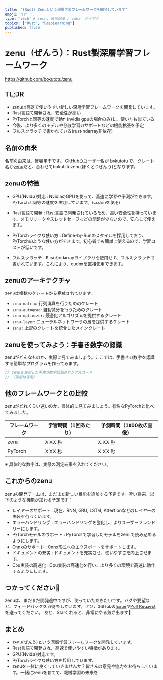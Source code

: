 ```yaml
---
title: "[Rust] Zenuという深層学習フレームワークを開発しています"
emoji: "🦀"
type: "tech" # tech: 技術記事 / idea: アイデア
topics: ["Rust", "DeepLearning"]
published: false
---
```


# zenu（ぜんう）：Rust製深層学習フレームワーク

https://github.com/bokutotu/zenu

## TL;DR
- zenuは高速で使いやすい新しい深層学習フレームワークを開発しています。
- Rust言語で開発され、安全性が高い
- PyTorchと同等の速度で動作(nvidia gpuの場合のみ)し、使い方も似ている
- 今後、より多くのモデルや分散学習のサポートなどの機能拡張を予定
- フルスクラッチで書かれている(rust-ndarray非依存)

## 名前の由来

名前の由来は、冒頓単于です。
GitHubのユーザー名が [bokutotu](github.com/bokutotu) で、クレート名が[zenu](github.com/bokutotu/zenu)だと、合わせてbokutotuzenu(ぼくとつぜんう)となります。


## zenuの特徴

* GPU(Nvidia)対応 : NvidiaのGPUを使って、高速に学習や予測ができます。PyTorchと同等の速度を実現しています。(cudnnを使用)

* Rust言語で開発 : Rust言語で開発されているため、高い安全性を持っています。メモリリークやスレッドセーフなどの問題が少ないので、安心して使えます。

* PyTorchライクな使い方 : Define-by-Runのスタイルを採用しており、PyTorchのような使い方ができます。初心者でも簡単に使えるので、学習コストが低いです。

* フルスクラッチ : Rustのndarrayライブラリを使用せず、フルスクラッチで書かれています。これにより、cudnnを直接使用できます。

## zenuのアーキテクチャ

zenuは複数のクレートから構成されています。

* `zenu-matrix`: 行列演算を行うためのクレート
* `zenu-autograd`: 自動微分を行うためのクレート
* `zenu-optimizer`: 最適化アルゴリズムを提供するクレート
* `zenu-layer`: ニューラルネットワークの層を提供するクレート
* `zenu` : 上記のクレートを統合したメインクレート

## zenuを使ってみよう：手書き数字の認識

zenuがどんなものか、実際に見てみましょう。ここでは、手書きの数字を認識する簡単なプログラムを作ってみます。

```rust
// zenuを使用した手書き数字認識のサンプルコード
// （詳細は省略）
```

## 他のフレームワークとの比較

zenuがどれくらい速いのか、具体的に見てみましょう。有名なPyTorchと比べてみました。

| フレームワーク | 学習時間（1回あたり） | 予測時間（1000枚の画像） |
|----------------|----------------------|--------------------------|
| zenu           | X.XX 秒              | X.XX 秒                  |
| PyTorch        | X.XX 秒              | X.XX 秒                  |

※ 具体的な数字は、実際の測定結果を入れてください。

## これからのzenu

zenuの開発チームは、まだまだ新しい機能を追加する予定です。近い将来、以下のような機能が加わる予定です：

* レイヤーのサポート : 現在、RNN, GRU, LSTM, Attentionなどのレイヤーの実装を行っています。
* エラーハンドリング : エラーハンドリングを強化し、よりユーザーフレンドリーにします。
* PyTorchモデルのサポート : PyTorchで学習したモデルをzenuで読み込めるようにします。
* Onnxのサポート : Onnx形式へのエクスポートをサポートします。
* ドキュメントの充実 : ドキュメントを充実させ、使いやすさを向上させます。
* Cpu実装の高速化 : Cpu実装の高速化を行い、より多くの環境で高速に動作するようにします。

## つかってください🙇

zenuは、まだまだ開発途中ですが、使っていただきたいです。バグや要望など、フィードバックをお待ちしています。ぜひ、GitHubの[Issue](github.com/bokutotu/zenu/issues)や[Pull Request](github.com/bokutotu/zenu/pulls)を送ってください。
あと、Starくれると、非常にやる気が出ます🌟

## まとめ

* zenu(ぜんう)という深層学習フレームワークを開発しています。
* Rust言語で開発され、高速で使いやすい特徴があります。
* GPU(Nvidia)対応です。
* PyTorchライクな使い方を採用しています。
* zenuを一緒に良くしていきませんか？皆さんの意見や協力をお待ちしています。一緒にzenuを育てて、機械学習の未来を
